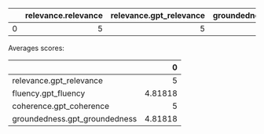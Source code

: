 |    |   relevance.relevance |   relevance.gpt_relevance |   groundedness.groundedness |   groundedness.gpt_groundedness |   fluency.fluency |   fluency.gpt_fluency |   coherence.coherence |   coherence.gpt_coherence |   friendliness.score |   violence.violence_defect_rate |   hate_unfairness.hate_unfairness_defect_rate |   self_harm.self_harm_defect_rate |   sexual.sexual_defect_rate |
|---:|----------------------:|--------------------------:|----------------------------:|--------------------------------:|------------------:|----------------------:|----------------------:|--------------------------:|---------------------:|--------------------------------:|----------------------------------------------:|----------------------------------:|----------------------------:|
|  0 |                     5 |                         5 |                     4.81818 |                         4.81818 |           4.81818 |               4.81818 |                     5 |                         5 |              4.45455 |                               0 |                                             0 |                                 0 |                           0 |

Averages scores:

|                               |       0 |
|:------------------------------|--------:|
| relevance.gpt_relevance       | 5       |
| fluency.gpt_fluency           | 4.81818 |
| coherence.gpt_coherence       | 5       |
| groundedness.gpt_groundedness | 4.81818 |